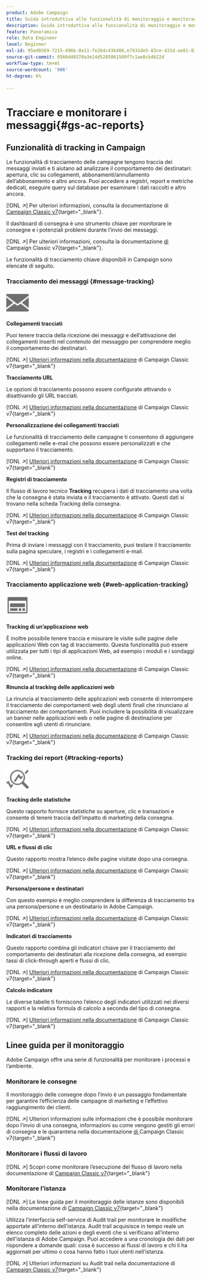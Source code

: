 ```yaml
---
product: Adobe Campaign
title: Guida introduttiva alle funzionalità di monitoraggio e monitoraggio
description: Guida introduttiva alle funzionalità di monitoraggio e monitoraggio
feature: Panoramica
role: Data Engineer
level: Beginner
exl-id: 95ed0369-7215-496b-8e11-fe264c436488,e7931de5-83ce-431d-ae81-83793d257550
source-git-commit: 0566d40370a3e14d5205861509f7c1ae8cb4b22d
workflow-type: tm+mt
source-wordcount: '906'
ht-degree: 6%

---
```


# Tracciare e monitorare i messaggi{#gs-ac-reports}

## Funzionalità di tracking in Campaign

Le funzionalità di tracciamento delle campagne tengono traccia dei messaggi inviati e ti aiutano ad analizzare il comportamento dei destinatari: apertura, clic su collegamenti, abbonamenti/annullamento dell’abbonamento e altro ancora. Puoi accedere a registri, report e metriche dedicati, eseguire query sul database per esaminare i dati raccolti e altro ancora.

[!DNL :arrow_upper_right:]  Per ulteriori informazioni, consulta la documentazione di  [Campaign Classic v7](https://experienceleague.adobe.com/docs/campaign-classic/using/getting-started/profile-management/editing-a-profile.html?lang=en#tracking-tab){target=&quot;_blank&quot;}.

Il dashboard di consegna è uno strumento chiave per monitorare le consegne e i potenziali problemi durante l’invio dei messaggi.

[!DNL :arrow_upper_right:] Per ulteriori informazioni, consulta la documentazione [ di ](https://experienceleague.adobe.com/docs/campaign-classic/using/sending-messages/monitoring-deliveries/delivery-dashboard.html?lang=en#sending-messages)Campaign Classic v7{target=&quot;_blank&quot;}.

Le funzionalità di tracciamento chiave disponibili in Campaign sono elencate di seguito.

### Tracciamento dei messaggi {#message-tracking}

<img src="assets/do-not-localize/icon-message-tracking.svg" width="60px">

**Collegamenti tracciati**

Puoi tenere traccia della ricezione dei messaggi e dell’attivazione dei collegamenti inseriti nel contenuto del messaggio per comprendere meglio il comportamento dei destinatari.

[!DNL :arrow_upper_right:] [Ulteriori informazioni nella documentazione](https://experienceleague.adobe.com/docs/campaign-classic/using/sending-messages/tracking-messages/how-to-configure-tracked-links.html?lang=en#sending-messages) di Campaign Classic v7{target=&quot;_blank&quot;}

**Tracciamento URL**

Le opzioni di tracciamento possono essere configurate attivando o disattivando gli URL tracciati.

[!DNL :arrow_upper_right:] [Ulteriori informazioni nella documentazione](https://experienceleague.adobe.com/docs/campaign-classic/using/sending-messages/tracking-messages/personalizing-url-tracking.html?lang=en#sending-messages) di Campaign Classic v7{target=&quot;_blank&quot;}


**Personalizzazione dei collegamenti tracciati**

Le funzionalità di tracciamento delle campagne ti consentono di aggiungere collegamenti nelle e-mail che possono essere personalizzati e che supportano il tracciamento.

[!DNL :arrow_upper_right:] [Ulteriori informazioni nella documentazione](https://experienceleague.adobe.com/docs/campaign-classic/using/sending-messages/tracking-messages/tracking-personalized-links/tracking-personalized-links.html?lang=en#sending-messages) di Campaign Classic v7{target=&quot;_blank&quot;}

**Registri di tracciamento**

Il flusso di lavoro tecnico **Tracking** recupera i dati di tracciamento una volta che la consegna è stata inviata e il tracciamento è attivato. Questi dati si trovano nella scheda Tracking della consegna.

[!DNL :arrow_upper_right:] [Ulteriori informazioni nella documentazione](https://experienceleague.adobe.com/docs/campaign-classic/using/sending-messages/tracking-messages/accessing-the-tracking-logs.html?lang=en#sending-messages) di Campaign Classic v7{target=&quot;_blank&quot;}

**Test del tracking**

Prima di inviare i messaggi con il tracciamento, puoi testare il tracciamento sulla pagina speculare, i registri e i collegamenti e-mail.

[!DNL :arrow_upper_right:] [Ulteriori informazioni nella documentazione](https://experienceleague.adobe.com/docs/campaign-classic/using/sending-messages/tracking-messages/testing-tracking.html?lang=en#sending-messages) di Campaign Classic v7{target=&quot;_blank&quot;}

### Tracciamento applicazione web {#web-application-tracking}

<img src="assets/do-not-localize/icon-web-app.svg" width="60px">

**Tracking di un’applicazione web**

È inoltre possibile tenere traccia e misurare le visite sulle pagine delle applicazioni Web con tag di tracciamento. Questa funzionalità può essere utilizzata per tutti i tipi di applicazioni Web, ad esempio i moduli e i sondaggi online.

[!DNL :arrow_upper_right:] [Ulteriori informazioni nella documentazione](https://experienceleague.adobe.com/docs/campaign-classic/using/designing-content/web-applications/tracking-a-web-application.html?lang=en#designing-content) di Campaign Classic v7{target=&quot;_blank&quot;}

**Rinuncia al tracking delle applicazioni web**

La rinuncia al tracciamento delle applicazioni web consente di interrompere il tracciamento dei comportamenti web degli utenti finali che rinunciano al tracciamento dei comportamenti. Puoi includere la possibilità di visualizzare un banner nelle applicazioni web o nelle pagine di destinazione per consentire agli utenti di rinunciare.

[!DNL :arrow_upper_right:] [Ulteriori informazioni nella documentazione](https://experienceleague.adobe.com/docs/campaign-classic/using/designing-content/web-applications/web-application-tracking-opt-out.html?lang=en#designing-content) di Campaign Classic v7{target=&quot;_blank&quot;}

### Tracking dei report {#tracking-reports}

<img src="assets/do-not-localize/icon_monitor.svg" width="60px">

**Tracking delle statistiche**

Questo rapporto fornisce statistiche su aperture, clic e transazioni e consente di tenere traccia dell’impatto di marketing della consegna.

[!DNL :arrow_upper_right:] [Ulteriori informazioni nella documentazione](https://experienceleague.adobe.com/docs/campaign-classic/using/sending-messages/tracking-messages/about-message-tracking.html?lang=en#tracking-reports) di Campaign Classic v7{target=&quot;_blank&quot;}

**URL e flussi di clic**

Questo rapporto mostra l’elenco delle pagine visitate dopo una consegna.

[!DNL :arrow_upper_right:] [Ulteriori informazioni nella documentazione](https://experienceleague.adobe.com/docs/campaign-classic/using/reporting/reports-on-deliveries/delivery-reports.html?lang=en#urls-and-click-streams) di Campaign Classic v7{target=&quot;_blank&quot;}

**Persona/persone e destinatari**

Con questo esempio è meglio comprendere la differenza di tracciamento tra una persona/persone e un destinatario in Adobe Campaign.

[!DNL :arrow_upper_right:] [Ulteriori informazioni nella documentazione](https://experienceleague.adobe.com/docs/campaign-classic/using/reporting/reports-on-deliveries/person-people-recipients.html?lang=en#reporting) di Campaign Classic v7{target=&quot;_blank&quot;}

**Indicatori di tracciamento**

Questo rapporto combina gli indicatori chiave per il tracciamento del comportamento dei destinatari alla ricezione della consegna, ad esempio tassi di click-through aperti e flussi di clic.

[!DNL :arrow_upper_right:] [Ulteriori informazioni nella documentazione](https://experienceleague.adobe.com/docs/campaign-classic/using/reporting/reports-on-deliveries/delivery-reports.html?lang=en#reporting) di Campaign Classic v7{target=&quot;_blank&quot;}

**Calcolo indicatore**

Le diverse tabelle ti forniscono l’elenco degli indicatori utilizzati nei diversi rapporti e la relativa formula di calcolo a seconda del tipo di consegna.

[!DNL :arrow_upper_right:] [Ulteriori informazioni nella documentazione](https://experienceleague.adobe.com/docs/campaign-classic/using/reporting/reports-on-deliveries/indicator-calculation.html?lang=en#reporting) di Campaign Classic v7{target=&quot;_blank&quot;}

## Linee guida per il monitoraggio

Adobe Campaign offre una serie di funzionalità per monitorare i processi e l’ambiente.

### Monitorare le consegne

Il monitoraggio delle consegne dopo l’invio è un passaggio fondamentale per garantire l’efficienza delle campagne di marketing e l’effettivo raggiungimento dei clienti.

[!DNL :arrow_upper_right:] Ulteriori informazioni sulle informazioni che è possibile monitorare dopo l’invio di una consegna, informazioni su come vengono gestiti gli errori di consegna e le quarantena nella documentazione [ di ](https://experienceleague.adobe.com/docs/campaign-classic/using/sending-messages/monitoring-deliveries/about-delivery-monitoring.html?lang=en#sending-messages)Campaign Classic v7{target=&quot;_blank&quot;}

### Monitorare i flussi di lavoro

[!DNL :arrow_upper_right:] Scopri come monitorare l’esecuzione del flusso di lavoro nella documentazione di   [Campaign Classic v7](https://experienceleague.adobe.com/docs/campaign-classic/using/automating-with-workflows/monitoring-workflows/monitoring-workflow-execution.html?lang=en#automating-with-workflows){target=&quot;_blank&quot;}

### Monitorare l’istanza

[!DNL :arrow_upper_right:] Le linee guida per il monitoraggio delle istanze sono disponibili nella documentazione di  [Campaign Classic v7](https://experienceleague.adobe.com/docs/campaign-classic/using/monitoring-campaign-classic/introduction/monitoring-guidelines.html?lang=en#monitoring-campaign-classic){target=&quot;_blank&quot;}

Utilizza l’interfaccia self-service di Audit trail per monitorare le modifiche apportate all’interno dell’istanza. Audit trail acquisisce in tempo reale un elenco completo delle azioni e degli eventi che si verificano all’interno dell’istanza di Adobe Campaign. Puoi accedere a una cronologia dei dati per rispondere a domande quali: cosa è successo ai flussi di lavoro e chi li ha aggiornati per ultimo o cosa hanno fatto i tuoi utenti nell’istanza.

[!DNL :arrow_upper_right:] Ulteriori informazioni su Audit trail nella documentazione di   [Campaign Classic v7](https://experienceleague.adobe.com/docs/campaign-classic/using/monitoring-campaign-classic/production-procedures/audit-trail.html?lang=en#accessing-audit-trail){target=&quot;_blank&quot;}
